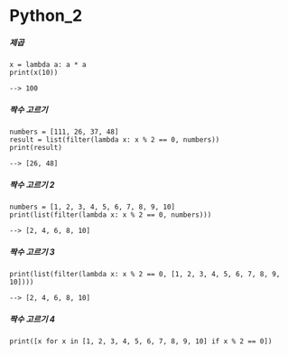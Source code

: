 # Python_2
##### 제곱
```
x = lambda a: a * a
print(x(10))

--> 100
```
##### 짝수 고르기
```
numbers = [111, 26, 37, 48]
result = list(filter(lambda x: x % 2 == 0, numbers))
print(result)

--> [26, 48]
```
##### 짝수 고르기 2
```
numbers = [1, 2, 3, 4, 5, 6, 7, 8, 9, 10]
print(list(filter(lambda x: x % 2 == 0, numbers)))

--> [2, 4, 6, 8, 10]
```
##### 짝수 고르기 3
```
print(list(filter(lambda x: x % 2 == 0, [1, 2, 3, 4, 5, 6, 7, 8, 9, 10])))

--> [2, 4, 6, 8, 10]
```
##### 짝수 고르기 4
```
print([x for x in [1, 2, 3, 4, 5, 6, 7, 8, 9, 10] if x % 2 == 0])
```
